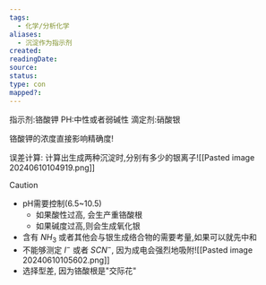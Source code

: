 ```yaml
---
tags:
  - 化学/分析化学
aliases:
  - 沉淀作为指示剂
created: 
readingDate: 
source: 
status: 
type: con
mapped?:
---
```

指示剂:铬酸钾
PH:中性或者弱碱性
滴定剂:硝酸银

铬酸钾的浓度直接影响精确度! 

误差计算: 计算出生成两种沉淀时,分别有多少的银离子![[Pasted image 20240610104919.png]]
> [!caution]
> - pH需要控制(6.5~10.5)
> 	- 如果酸性过高, 会生产重铬酸根
> 	- 如果碱度过高,则会生成氧化银
> - 含有 $NH_{3}$ 或者其他会与银生成络合物的需要考量,如果可以就先中和
> - 不能够测定 $I^{-}$ 或者 $SCN^{-}$, 因为成电会强烈地吸附![[Pasted image 20240610105602.png]]
> - 选择型差, 因为铬酸根是"交际花"


